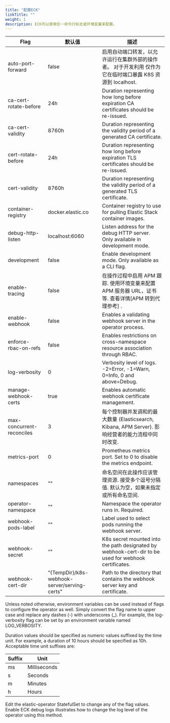 ```yaml
---
title: "配置ECK"
linkTitle: ""
weight: 1
description: ECK可以使用任一命令行标志或环境变量来配置。
---
```


| Flag                      | 默认值                                       | 描述                                                                                                       |
| ------------------------- | -------------------------------------------- | ---------------------------------------------------------------------------------------------------------- |
| auto-port-forward         | false                                        | 启用自动端口转发，以允许运行在集群外部的操作者。 对于开发利用 仅作为它在临时端口暴露 K8S 资源到 localhost. |
| ca-cert-rotate-before     | 24h                                          | Duration representing how long before expiration CA certificates should be re-issued.                      |
| ca-cert-validity          | 8760h                                        | Duration representing the validity period of a generated CA certificate.                                   |
| cert-rotate-before        | 24h                                          | Duration representing how long before expiration TLS certificates should be re-issued.                     |
| cert-validity             | 8760h                                        | Duration representing the validity period of a generated TLS certificate.                                  |
| container-registry        | docker.elastic.co                            | Container registry to use for pulling Elastic Stack container images.                                      |
| debug-http-listen         | localhost:6060                               | Listen address for the debug HTTP server. Only available in development mode.                              |
| development               | false                                        | Enable development mode. Only available as a CLI flag.                                                     |
| enable-tracing            | false                                        | 在操作过程中启用 APM 跟踪. 使用环境变量来配置 APM 服务器 URL，证书等. 查看详情[APM 转到代理参考] .         |
| enable-webhook            | false                                        | Enables a validating webhook server in the operator process.                                               |
| enforce-rbac-on-refs      | false                                        | Enables restrictions on cross-namespace resource association through RBAC.                                 |
| log-verbosity             | 0                                            | Verbosity level of logs. -2=Error, -1=Warn, 0=Info, 0 and above=Debug.                                     |
| manage-webhook-certs      | true                                         | Enables automatic webhook certificate management.                                                          |
| max-concurrent-reconciles | 3                                            | 每个控制器并发调和的最大数量 (Elasticsearch, Kibana, APM Server). 影响经营者的能力流程中同时改变.          |
| metrics-port              | 0                                            | Prometheus metrics port. Set to 0 to disable the metrics endpoint.                                         |
| namespaces                | ""                                           | 命名空间在此操作应该管理资源. 接受多个逗号分隔值. 默认为空，如果未指定或所有命名空间.                      |
| operator-namespace        | ""                                           | Namespace the operator runs in. Required.                                                                  |
| webhook-pods-label        | ""                                           | Label used to select pods running the webhook server.                                                      |
| webhook-secret            | ""                                           | K8s secret mounted into the path designated by webhook-cert-dir to be used for webhook certificates.       |
| webhook-cert-dir          | "{TempDir}/k8s-webhook-server/serving-certs" | Path to the directory that contains the webhook server key and certificate.                                |

Unless noted otherwise, environment variables can be used instead of flags to configure the operator as well. Simply convert the flag name to upper case and replace any dashes (-) with underscores (\_). For example, the log-verbosity flag can be set by an environment variable named LOG_VERBOSITY.

Duration values should be specified as numeric values suffixed by the time unit. For example, a duration of 10 hours should be specified as 10h. Acceptable time unit suffixes are:

| Suffix | Unit         |
| ------ | ------------ |
| ms     | Milliseconds |
| s      | Seconds      |
| m      | Minutes      |
| h      | Hours        |

Edit the elastic-operator StatefulSet to change any of the flag values. Enable ECK debug logs illustrates how to change the log level of the operator using this method.
